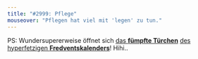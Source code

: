 ```yaml
---
title: "#2999: Pflege"
mouseover: "Pflegen hat viel mit 'legen' zu tun."
---
```


PS:
Wundersupererweise öffnet sich <a href="http://www.fonflatter.de/2013/12/05/das-5-tuerchen" title="Das 5. Türchen">das <strong>fümpfte Türchen</strong></a> <a href="http://www.fonflatter.de/der-fetzige-fredventskalender-2013" title="Der hyperfetzige Fredventskalender 2013">des hyperfetzigen <strong>Fredventskalenders</strong></a>!
Hihi..
